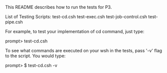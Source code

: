 This README describes how to run the tests for P3. 

List of Testing Scripts:
test-cd.csh
test-exec.csh
test-job-control.csh
test-pipe.csh


For example, to test your implementation of cd command, just type:

prompt> test-cd.csh

To see what commands are executed on your wsh in the tests, pass '-v' flag to the script. You would type: 

prompt> $ test-cd.csh -v


